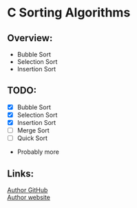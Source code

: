 # C Sorting Algorithms

## Overview:
- Bubble Sort
- Selection Sort
- Insertion Sort

## TODO:
- [x] Bubble Sort
- [x] Selection Sort
- [x] Insertion Sort
- [ ] Merge Sort
- [ ] Quick Sort
- Probably more

## Links:
[Author GitHub](https://github.com/Martan03)  
[Author website](https://martan03.github.io/Portfolio/)